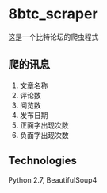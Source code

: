 # 8btc_scraper
这是一个比特论坛的爬虫程式

## 爬的讯息
1. 文章名称
2. 评论数
3. 阅览数
3. 发布日期
4. 正面字出现次数
5. 负面字出现次数

## Technologies
Python 2.7, BeautifulSoup4
